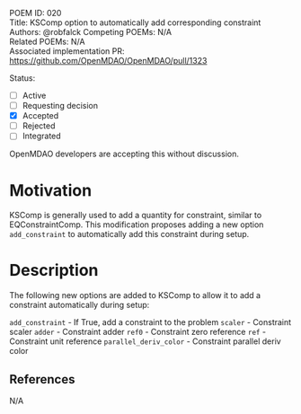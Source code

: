 POEM ID: 020  
Title: KSComp option to automatically add corresponding constraint  
Authors: @robfalck
Competing POEMs: N/A  
Related POEMs: N/A  
Associated implementation PR: https://github.com/OpenMDAO/OpenMDAO/pull/1323  

Status:

- [ ] Active
- [ ] Requesting decision
- [x] Accepted
- [ ] Rejected
- [ ] Integrated

OpenMDAO developers are accepting this without discussion.

Motivation
==========

KSComp is generally used to add a quantity for constraint, similar to
EQConstraintComp.  This modification proposes adding a new option
`add_constraint` to automatically add this constraint during setup.


Description
===========

The following new options are added to KSComp to allow it to add
a constraint automatically during setup:

`add_constraint` - If True, add a constraint to the problem
`scaler` - Constraint scaler
`adder` - Constraint adder
`ref0` - Constraint zero reference
`ref` - Constraint unit reference
`parallel_deriv_color` - Constraint parallel deriv color

References
----------

N/A
